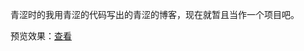青涩时的我用青涩的代码写出的青涩的博客，现在就暂且当作一个项目吧。<br />

预览效果：<a href = 'https://yidongying.github.io/old-blog/index.html'>查看</a>
